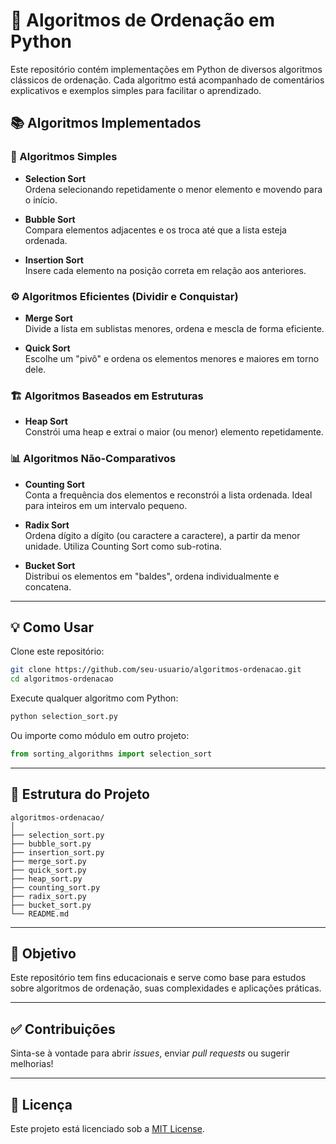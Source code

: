# 🧠 Algoritmos de Ordenação em Python

Este repositório contém implementações em Python de diversos algoritmos clássicos de ordenação. Cada algoritmo está acompanhado de comentários explicativos e exemplos simples para facilitar o aprendizado.

## 📚 Algoritmos Implementados

### 🔢 Algoritmos Simples
- **Selection Sort**  
  Ordena selecionando repetidamente o menor elemento e movendo para o início.

- **Bubble Sort**  
  Compara elementos adjacentes e os troca até que a lista esteja ordenada.

- **Insertion Sort**  
  Insere cada elemento na posição correta em relação aos anteriores.

### ⚙️ Algoritmos Eficientes (Dividir e Conquistar)
- **Merge Sort**  
  Divide a lista em sublistas menores, ordena e mescla de forma eficiente.

- **Quick Sort**  
  Escolhe um "pivô" e ordena os elementos menores e maiores em torno dele.

### 🏗️ Algoritmos Baseados em Estruturas
- **Heap Sort**  
  Constrói uma heap e extrai o maior (ou menor) elemento repetidamente.

### 📊 Algoritmos Não-Comparativos
- **Counting Sort**  
  Conta a frequência dos elementos e reconstrói a lista ordenada. Ideal para inteiros em um intervalo pequeno.

- **Radix Sort**  
  Ordena dígito a dígito (ou caractere a caractere), a partir da menor unidade. Utiliza Counting Sort como sub-rotina.

- **Bucket Sort**  
  Distribui os elementos em "baldes", ordena individualmente e concatena.

---

## 💡 Como Usar

Clone este repositório:

```bash
git clone https://github.com/seu-usuario/algoritmos-ordenacao.git
cd algoritmos-ordenacao
```

Execute qualquer algoritmo com Python:

```bash
python selection_sort.py
```

Ou importe como módulo em outro projeto:

```python
from sorting_algorithms import selection_sort
```

---

## 📁 Estrutura do Projeto

```
algoritmos-ordenacao/
│
├── selection_sort.py
├── bubble_sort.py
├── insertion_sort.py
├── merge_sort.py
├── quick_sort.py
├── heap_sort.py
├── counting_sort.py
├── radix_sort.py
├── bucket_sort.py
└── README.md
```

---

## 🎯 Objetivo

Este repositório tem fins educacionais e serve como base para estudos sobre algoritmos de ordenação, suas complexidades e aplicações práticas.

---

## ✅ Contribuições

Sinta-se à vontade para abrir *issues*, enviar *pull requests* ou sugerir melhorias!

---

## 🧠 Licença

Este projeto está licenciado sob a [MIT License](LICENSE).